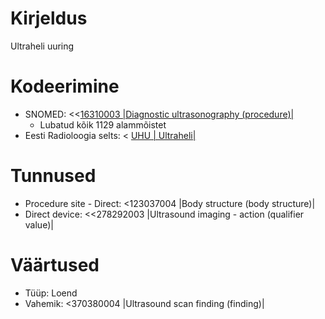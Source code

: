 # Kirjeldus
Ultraheli uuring

# Kodeerimine
- SNOMED: <<[16310003 |Diagnostic ultrasonography (procedure)|](concept:snomed-ct|16310003)
  - Lubatud kõik 1129 alammõistet
- Eesti Radioloogia selts: < [UHU | Ultraheli|]()

# Tunnused
- Procedure site - Direct:  <123037004 |Body structure (body structure)|
- Direct device: <<278292003 |Ultrasound imaging - action (qualifier value)|

# Väärtused
- Tüüp: Loend
- Vahemik: <370380004 |Ultrasound scan finding (finding)|
